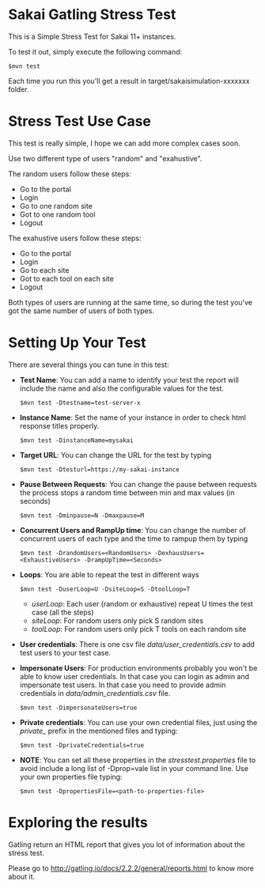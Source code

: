 Sakai Gatling Stress Test
=========================

This is a Simple Stress Test for Sakai 11+ instances.

To test it out, simply execute the following command:

    $mvn test

Each time you run this you'll get a result in target/sakaisimulation-xxxxxxx folder.

Stress Test Use Case
====================

This test is really simple, I hope we can add more complex cases soon.

Use two different type of users "random" and "exahustive".

The random users follow these steps:
- Go to the portal
- Login
- Go to one random site
- Got to one random tool
- Logout 

The exahustive users follow these steps:
- Go to the portal
- Login
- Go to each site
- Got to each tool on each site
- Logout 

Both types of users are running at the same time, so during the test you've got the same number of users of both types.

Setting Up Your Test
====================

There are several things you can tune in this test:

- **Test Name**: You can add a name to identify your test the report will include the name and also the configurable values for the test.

	```$mvn test -Dtestname=test-server-x```

- **Instance Name**: Set the name of your instance in order to check html response titles properly.

	```$mvn test -DinstanceName=mysakai```
	
- **Target URL**: You can change the URL for the test by typing

	```$mvn test -Dtesturl=https://my-sakai-instance```
	
- **Pause Between Requests**: You can change the pause between requests the process stops a random time between min and max values (in seconds)

	```$mvn test -Dminpause=N -Dmaxpause=M```
	
- **Concurrent Users and RampUp time**: You can change the number of concurrent users of each type and the time to rampup them by typing

	```$mvn test -DrandomUsers=<RandomUsers> -DexhausUsers=<ExhaustiveUsers> -DrampUpTime=<Seconds>```
	
- **Loops**: You are able to repeat the test in different ways
	
	```$mvn test -DuserLoop=U -DsiteLoop=S -DtoolLoop=T```

	* _userLoop_: Each user (random or exhaustive) repeat U times the test case (all the steps)
	* _siteLoop_: For random users only pick S random sites
	* _toolLoop_: For random users only pick T tools on each random site
	
- **User credentials**: There is one csv file _data/user_credentials.csv_ to add test users to your test case. 
	
- **Impersonate Users**: For production environments probably you won't be able to know user credentials. In that case you can login as admin and impersonate test users. In that case you need to provide admin credentials in _data/admin_credentials.csv_ file. 

	```$mvn test -DimpersonateUsers=true```

- **Private credentials**: You can use your own credential files, just using the *private_* prefix in the mentioned files and typing: 

	```$mvn test -DprivateCredentials=true```
	
- **NOTE**: You can set all these properties in the _stresstest.properties_ file to avoid include a long list of -Dprop=vale list in your command line. Use your own properties file typing:
 
	```$mvn test -DpropertiesFile=<path-to-properties-file>```
	
	
Exploring the results
=====================

Gatling return an HTML report that gives you lot of information about the stress test.

Please go to http://gatling.io/docs/2.2.2/general/reports.html to know more about it.

